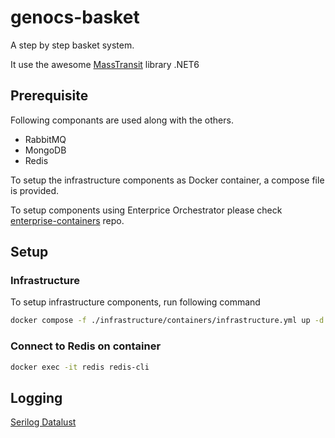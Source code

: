 # genocs-basket
A step by step basket system. 

It use the awesome [MassTransit](https://masstransit-project.com/) library .NET6  


## Prerequisite

Following componants are used along with the others.

- RabbitMQ
- MongoDB
- Redis

To setup the infrastructure components as Docker container, a compose file is provided.

To setup components using Enterprice Orchestrator please check [enterprise-containers](https://github.com/Genocs/enterprise-containers) repo.


## Setup
### Infrastructure
To setup infrastructure components, run following command

``` bash
docker compose -f ./infrastructure/containers/infrastructure.yml up -d
```

### Connect to Redis on container
``` bash
docker exec -it redis redis-cli
```



## Logging
[Serilog Datalust](https://blog.datalust.co/using-serilog-in-net-6/)